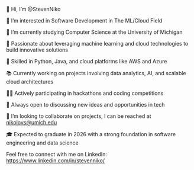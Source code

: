 👋 Hi, I’m @StevenNiko


👀 I’m interested in Software Development in The ML/Cloud Field

🌱 I’m currently studying Computer Science at the University of Michigan

🚀 Passionate about leveraging machine learning and cloud technologies to build innovative solutions

💼 Skilled in Python, Java, and cloud platforms like AWS and Azure

📚 Currently working on projects involving data analytics, AI, and scalable cloud architectures

🧑‍💻 Actively participating in hackathons and coding competitions

💬 Always open to discussing new ideas and opportunities in tech

💞️ I’m looking to collaborate on projects, I can be reached at nikolovs@umich.edu

🎓 Expected to graduate in 2026 with a strong foundation in software engineering and data science

Feel free to connect with me on LinkedIn: https://www.linkedin.com/in/stevenniko/

